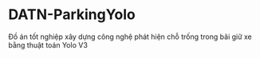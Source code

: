 # DATN-ParkingYolo
Đồ án tốt nghiệp xây dựng công nghệ phát hiện chỗ trống trong bãi giữ xe bằng thuật toán Yolo V3
